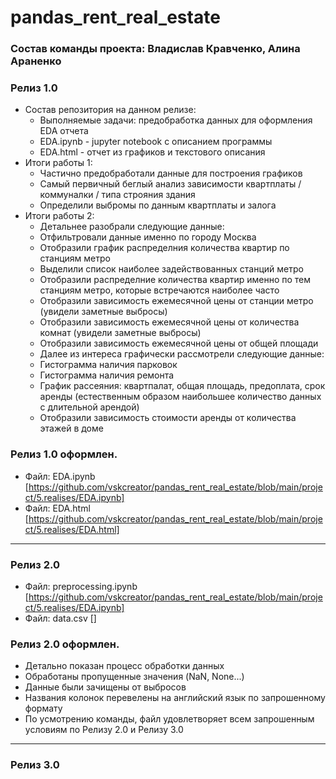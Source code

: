 # pandas_rent_real_estate
### Cостав команды проекта: Владислав Кравченко, Алина Араненко
### Релиз 1.0
- Состав репозитория на данном релизе:
  - Выполняемые задачи: предобработка данных для оформления EDA отчета
  - EDA.ipynb - jupyter notebook с описанием программы
  - EDA.html - отчет из графиков и текстового описания
- Итоги работы 1:
  - Частично предобработали данные для построения графиков
  - Самый первичный беглый анализ зависимости квартплаты / коммуналки / типа строяния здания
  - Определили выбромы по данным квартплаты и залога
- Итоги работы 2:
  - Детальнее разобрали следующие данные:
  - Отфильтровали данные именно по городу Москва
  - Отобразили график распределния количества квартир по станциям метро
  - Выделили список наиболее задействованных станций метро
  - Отобразили распределние количества квартир именно по тем станциям метро, которые встречаются наиболее часто
  - Отобразили зависимость ежемесячной цены от станции метро (увидели заметные выбросы)
  - Отобразили зависимость ежемесячной цены от количества комнат (увидели заметные выбросы)
  - Отобразили зависимость ежемесячной цены от общей площади
  - Далее из интереса графически рассмотрели следующие данные:
  - Гистограмма наличия парковок
  - Гистограмма наличия ремонта
  - График рассеяния: квартпалат, общая площадь, предоплата, срок аренды (естественным образом наибольшее количество данных с длительной арендой)
  - Отобразили зависимость стоимости аренды от количества этажей в доме
### Релиз 1.0 оформлен.
 - Файл: EDA.ipynb [https://github.com/vskcreator/pandas_rent_real_estate/blob/main/project/5.realises/EDA.ipynb]
 - Файл: EDA.html [https://github.com/vskcreator/pandas_rent_real_estate/blob/main/project/5.realises/EDA.html]
-------
### Релиз 2.0
- Файл: preprocessing.ipynb [https://github.com/vskcreator/pandas_rent_real_estate/blob/main/project/5.realises/EDA.ipynb]
- Файл: data.csv []
### Релиз 2.0 оформлен.
- Детально показан процесс обработки данных
- Обработаны пропущенные значения (NaN, None...)
- Данные были зачищены от выбросов
- Названия колонок перевелены на английский язык по запрошенному формату
- По усмотрению команды, файл удовлетворяет всем запрошенным условиям по Релизу 2.0 и Релизу 3.0
-------
### Релиз 3.0
